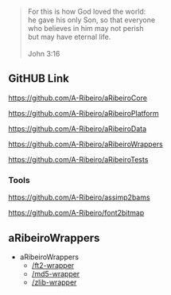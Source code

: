 > For this is how God loved the world:  
he gave his only Son, so that everyone  
who believes in him may not perish  
but may have eternal life.  
  \
John 3:16

## GitHUB Link

https://github.com/A-Ribeiro/aRibeiroCore

https://github.com/A-Ribeiro/aRibeiroPlatform

https://github.com/A-Ribeiro/aRibeiroData

https://github.com/A-Ribeiro/aRibeiroWrappers

https://github.com/A-Ribeiro/aRibeiroTests

### Tools

https://github.com/A-Ribeiro/assimp2bams

https://github.com/A-Ribeiro/font2bitmap

## aRibeiroWrappers

* aRibeiroWrappers
    * [/ft2-wrapper](aRibeiroWrappers/ft2-wrapper.md)
    * [/md5-wrapper](aRibeiroWrappers/md5-wrapper.md)
    * [/zlib-wrapper](aRibeiroWrappers/zlib-wrapper.md)
